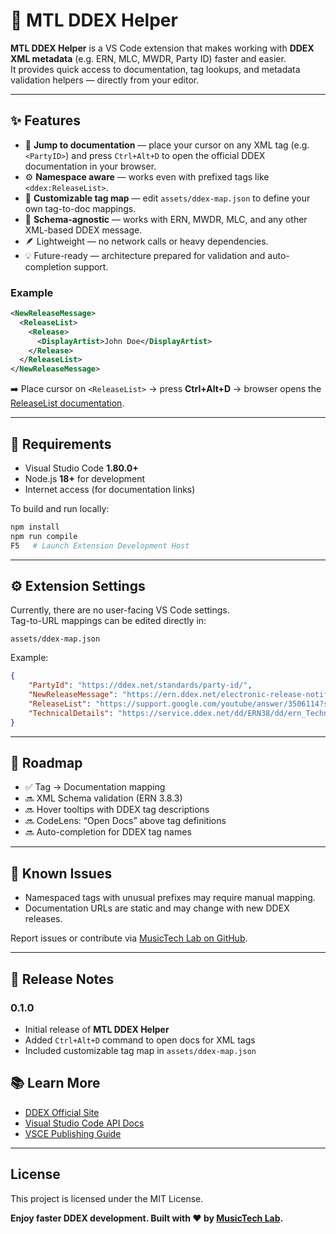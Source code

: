 # 🎵 MTL DDEX Helper

**MTL DDEX Helper** is a VS Code extension that makes working with **DDEX XML metadata** (e.g. ERN, MLC, MWDR, Party ID) faster and easier.  
It provides quick access to documentation, tag lookups, and metadata validation helpers — directly from your editor.

---

## ✨ Features

- 🔗 **Jump to documentation** — place your cursor on any XML tag (e.g. `<PartyID>`) and press `Ctrl+Alt+D` to open the official DDEX documentation in your browser.  
- ⚙️ **Namespace aware** — works even with prefixed tags like `<ddex:ReleaseList>`.  
- 📁 **Customizable tag map** — edit `assets/ddex-map.json` to define your own tag-to-doc mappings.  
- 🧠 **Schema-agnostic** — works with ERN, MWDR, MLC, and any other XML-based DDEX message.  
- 🪶 Lightweight — no network calls or heavy dependencies.  
- 💡 Future-ready — architecture prepared for validation and auto-completion support.

### Example

```xml
<NewReleaseMessage>
  <ReleaseList>
    <Release>
      <DisplayArtist>John Doe</DisplayArtist>
    </Release>
  </ReleaseList>
</NewReleaseMessage>
```

➡️ Place cursor on `<ReleaseList>` → press **Ctrl+Alt+D** → browser opens the [ReleaseList documentation](https://support.google.com/youtube/answer/3506114?sjid=9804191667439814450-EU).

---

## 🧩 Requirements

- Visual Studio Code **1.80.0+**
- Node.js **18+** for development
- Internet access (for documentation links)

To build and run locally:
```bash
npm install
npm run compile
F5   # Launch Extension Development Host
```

---

## ⚙️ Extension Settings

Currently, there are no user-facing VS Code settings.  
Tag-to-URL mappings can be edited directly in:

```
assets/ddex-map.json
```

Example:
```json
{
    "PartyId": "https://ddex.net/standards/party-id/",
    "NewReleaseMessage": "https://ern.ddex.net/electronic-release-notification-message-suite-part-1-definitions-of-messages/6-message-definition/6.2-structure-of-the-newreleasemessage/",
    "ReleaseList": "https://support.google.com/youtube/answer/3506114?sjid=9804191667439814450-EU",
    "TechnicalDetails": "https://service.ddex.net/dd/ERN38/dd/ern_TechnicalTextDetails.html"
}
```

---

## 🧱 Roadmap

- ✅ Tag → Documentation mapping  
- 🔜 XML Schema validation (ERN 3.8.3)  
- 🔜 Hover tooltips with DDEX tag descriptions  
- 🔜 CodeLens: “Open Docs” above tag definitions  
- 🔜 Auto-completion for DDEX tag names

---

## 🐞 Known Issues

- Namespaced tags with unusual prefixes may require manual mapping.
- Documentation URLs are static and may change with new DDEX releases.

Report issues or contribute via [MusicTech Lab on GitHub](https://github.com/musictechlab/mtl-ddex-vscode-helper).

---

## 🧾 Release Notes

### 0.1.0

- Initial release of **MTL DDEX Helper**  
- Added `Ctrl+Alt+D` command to open docs for XML tags  
- Included customizable tag map in `assets/ddex-map.json`

## 📚 Learn More

- [DDEX Official Site](https://ddex.net)
- [Visual Studio Code API Docs](https://code.visualstudio.com/api)
- [VSCE Publishing Guide](https://code.visualstudio.com/api/working-with-extensions/publishing-extension)

---

## License

This project is licensed under the MIT License.

**Enjoy faster DDEX development. Built with ❤️ by [MusicTech Lab](https://musictechlab.io).**
